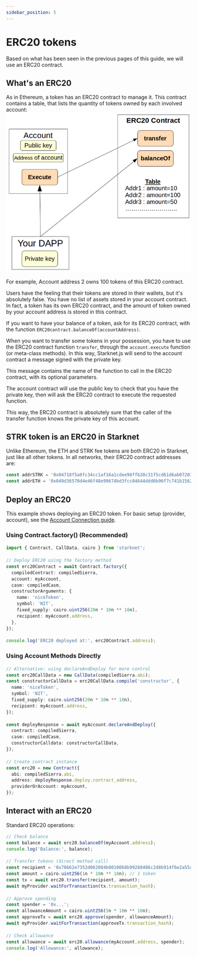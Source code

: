 ```yaml
---
sidebar_position: 5
---
```


# ERC20 tokens

Based on what has been seen in the previous pages of this guide, we will use an ERC20 contract.

## What's an ERC20

As in Ethereum, a token has an ERC20 contract to manage it. This contract contains a table, that lists the quantity of tokens owned by each involved account:
![](./pictures/ERC20.png)

For example, Account address 2 owns 100 tokens of this ERC20 contract.

Users have the feeling that their tokens are stored in their wallets, but it's absolutely false. You have no list of assets stored in your account contract. In fact, a token has its own ERC20 contract, and the amount of token owned by your account address is stored in this contract.

If you want to have your balance of a token, ask for its ERC20 contract, with the function `ERC20contract.balanceOf(accountAddress)`.

When you want to transfer some tokens in your possession, you have to use the ERC20 contract function `transfer`, through the `account.execute` function (or meta-class methods). In this way, Starknet.js will send to the account contract a message signed with the private key.

This message contains the name of the function to call in the ERC20 contract, with its optional parameters.

The account contract will use the public key to check that you have the private key, then will ask the ERC20 contract to execute the requested function.

This way, the ERC20 contract is absolutely sure that the caller of the transfer function knows the private key of this account.

## STRK token is an ERC20 in Starknet

Unlike Ethereum, the ETH and STRK fee tokens are both ERC20 in Starknet, just like all other tokens. In all networks, their ERC20 contract addresses are:

```typescript
const addrSTRK = '0x04718f5a0fc34cc1af16a1cdee98ffb20c31f5cd61d6ab07201858f4287c938d';
const addrETH = '0x049d36570d4e46f48e99674bd3fcc84644ddd6b96f7c741b1562b82f9e004dc7';
```

## Deploy an ERC20

This example shows deploying an ERC20 token. For basic setup (provider, account), see the [Account Connection guide](../account/connect_account.md).

### Using Contract.factory() (Recommended)

```typescript
import { Contract, CallData, cairo } from 'starknet';

// Deploy ERC20 using the factory method
const erc20Contract = await Contract.factory({
  compiledContract: compiledSierra,
  account: myAccount,
  casm: compiledCasm,
  constructorArguments: {
    name: 'niceToken',
    symbol: 'NIT',
    fixed_supply: cairo.uint256(20n * 10n ** 18n),
    recipient: myAccount.address,
  },
});

console.log('ERC20 deployed at:', erc20Contract.address);
```

### Using Account Methods Directly

```typescript
// Alternative: using declareAndDeploy for more control
const erc20CallData = new CallData(compiledSierra.abi);
const constructorCallData = erc20CallData.compile('constructor', {
  name: 'niceToken',
  symbol: 'NIT',
  fixed_supply: cairo.uint256(20n * 10n ** 18n),
  recipient: myAccount.address,
});

const deployResponse = await myAccount.declareAndDeploy({
  contract: compiledSierra,
  casm: compiledCasm,
  constructorCalldata: constructorCallData,
});

// Create contract instance
const erc20 = new Contract({
  abi: compiledSierra.abi,
  address: deployResponse.deploy.contract_address,
  providerOrAccount: myAccount,
});
```

## Interact with an ERC20

Standard ERC20 operations:

```typescript
// Check balance
const balance = await erc20.balanceOf(myAccount.address);
console.log('Balance:', balance);

// Transfer tokens (direct method call)
const recipient = '0x78662e7352d062084b0010068b99288486c2d8b914f6e2a55ce945f8792c8b1';
const amount = cairo.uint256(1n * 10n ** 18n); // 1 token
const tx = await erc20.transfer(recipient, amount);
await myProvider.waitForTransaction(tx.transaction_hash);

// Approve spending
const spender = '0x...';
const allowanceAmount = cairo.uint256(5n * 10n ** 18n);
const approveTx = await erc20.approve(spender, allowanceAmount);
await myProvider.waitForTransaction(approveTx.transaction_hash);

// Check allowance
const allowance = await erc20.allowance(myAccount.address, spender);
console.log('Allowance:', allowance);
```

